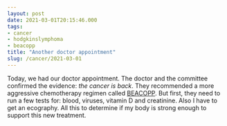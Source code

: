 ```yaml
---
layout: post
date: 2021-03-01T20:15:46.000
tags:
- cancer
- hodgkinslymphoma
- beacopp
title: "Another doctor appointment"
slug: /cancer/2021-03-01
---
```

Today, we had our doctor appointment. The doctor and the committee confirmed the evidence: _the cancer is back_. They recommended a more aggressive chemotherapy regimen called [BEACOPP](https://en.wikipedia.org/wiki/BEACOPP). But first, they need to run a few tests for: blood, viruses, vitamin D and creatinine. Also I have to get an ecography. All this to determine if my body is strong enough to support this new treatment. 